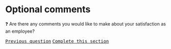# Optional comments

:question: Are there any comments you would like to make about your satisfaction as an employee?

<kbd>[Previous question](./Ea_6_team_attitudes.md)</kbd>
<kbd>[Complete this section](../0_intro_basis_main/0_4_main_form.md)</kbd>